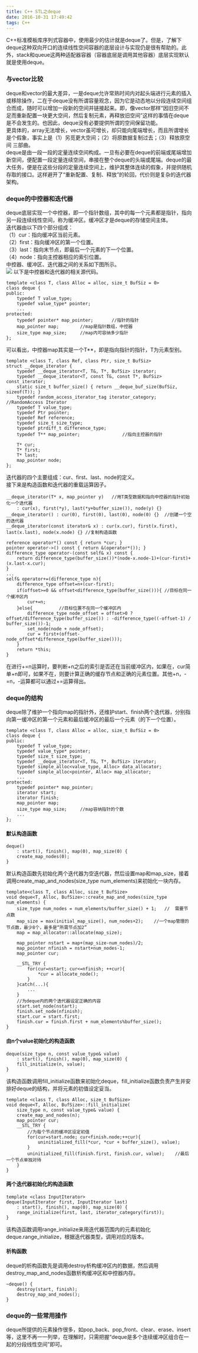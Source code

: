 ```yaml
---
title: C++ STL之deque
date: 2016-10-31 17:49:42
tags: C++
---
```

C++标准模板库序列式容器中，使用最少的估计就是deque了。但是，了解下deque这种双向开口的连续线性空间容器的底层设计与实现仍是很有帮助的。此外，stack和queue这两种适配器容器（容器底层是调用其他容器）底层实现默认就是使用deque。
<!--more-->
### 与vector比较
deque和vector的最大差异，一是deque允许常熟时间内对起头端进行元素的插入或移除操作，二在于deque没有所谓容量观念，因为它是动态地以分段连续空间组合而成，随时可以增加一段新的空间并链接起来。即，像vector那样“因旧空间不足而重新配置一块更大空间，然后复制元素，再释放旧空间”这样的事情在deque是不会发生的。也因此，deque没有必要提供所谓的空间保留功能。        
更具体的，array无法增长，vector虽可增长，却只能向尾端增长，而且所谓增长是个假象，事实上是（1）另觅更大空间；（2）将原数据复制过去；（3）释放原空间 三部曲。   
deque是由一段一段的定量连续空间构成。一旦有必要在deque的前端或尾端增加新空间，便配置一段定量连续空间，串接在整个deque的头端或尾端。deque的最大任务，便是在这些分段的定量连续空间上，维护其整体连续的假象，并提供随机存取的接口。这样避开了“重新配置、复制、释放”的轮回，代价则是复杂的迭代器架构。    


### deque的中控器和迭代器
deque底层实现一个中控器，即一个指针数组，其中的每一个元素都是指针，指向另一段连续线性空间，称为缓冲区。缓冲区才是deque的存储空间主体。       
迭代器由以下四个部分组成：    
（1）cur：指向缓冲区当前元素。           
（2）first：指向缓冲区的第一个位置。        
（3）last：指向末节点，即最后一个元素的下一个位置。      
（4）node：指向主控器相应的索引位置。   
中控器、缓冲区、迭代器之间的关系如下图所示。    
![](http://i.imgur.com/SsE0h85.png)
以下是中控器和迭代器的相关源代码。     

	template <class T, class Alloc = alloc, size_t BufSiz = 0>
	class deque {
	public:
		typedef T value_type;
		typedef value_type* pointer;		
		...
	protected:
		typedef pointer* map_pointer;		//指针的指针
		map_pointer map;		//map是指针数组，中控器
		size_type map_size;		//map内可容纳多少指针
	};
可以看出，中控器map其实是一个T**，即是指向指针的指针，T为元素型别。      

	template <class T, class Ref, class Ptr, size_t BufSiz>
	struct __deque_iterator {
		typedef __deque_iterator<T, T&, T*, BufSiz> iterator;
		typedef __deque_iterator<T, const T&, const T*, BufSiz> const_iterator;
		static size_t buffer_size() { return __deque_buf_size(BufSiz, sizeof(T)); }
		typedef random_access_iterator_tag iterator_category;	//RandomAccess Iterator
		typedef T value_type; 
		typedef Ptr pointer;
		typedef Ref reference;
		typedef size_t size_type;
		typedef ptrdiff_t difference_type;
		typedef T** map_pointer;				//指向主控器的指针

		T* cur;
		T* first;
		T* last;
		map_pointer node;
	};
迭代器的四个主要组成：cur、first、last、node的定义。    
接下来是构造函数和迭代器的重载运算因子。          
	
	__deque_iterator(T* x, map_pointer y)	//用T类型数据和指向中控器的指针初始化一个迭代器
		: cur(x), first(*y), last(*y+buffer_size()), node(y) {}
	__deque_iterator() : cur(0), first(0), last(0), node(0) {}	//创建一个空的迭代器
	__deque_iterator(const iterator& x) : cur(x.cur), first(x.first), last(x.last), node(x.node) {}	//复制构造函数
	
	reference operator*() const { return *cur; }
	pointer operator->() const { return &(operator*()); }
	difference_type operator-(const self& x) const {
		return difference_type(buffer_size())*(node-x.node-1)+(cur-first)+(x.last-x.cur);
	}
	...
	self& operator+=(difference_type n){
		difference_type offset=n+(cur-first);
		if(offset>=0 && offset<difference_type(buffer_size())){	//目标在同一个缓冲区内
			cur+=n;
		}else{			//目标位置不在同一个缓冲区内
			difference_type node_offset = offset>0 ? offset/difference_type(buffer_size()) : -difference_type((-offset-1) / buffer_size())-1;
			set_node(node + node_offset);
			cur = first+(offset-node_offset*difference_type(buffer_size()));
		}
		return *this;
	}
	
在进行+=n运算时，要判断+n之后的索引是否还在当前缓冲区内，如果在，cur简单+n即可，如果不在，则要计算正确的缓存节点和正确的元素位置。其他+n，-=n，-运算都可以通过+=运算得出。

### deque的结构
deque除了维护一个指向map的指针外，还维护start、finish两个迭代器，分别指向第一缓冲区的第一个元素和最后缓冲区的最后一个元素（的下一个位置）。    
	
	template <class T, class Alloc = alloc, size_t BufSiz = 0>
	class deque {
	public:
		typedef T value_type;
		typedef value_type* pointer;
		typedef size_t size_type;
		typedef __deque_iterator<T, T&, T*, BufSiz> iterator;
		typedef simple_alloc<value_type, Alloc> data_allocator;
		typedef simple_alloc<pointer, Alloc> map_allocator;
		...
	protected:
		typedef pointer* map_pointer;
		iterator start;
		iterator finish;
		map_pointer map;
		size_type map_size;		//map容纳指针的个数	
		...
	};

#### 默认构造函数

	deque()
		: start(), finish(), map(0), map_size(0) {
		create_map_nodes(0);
	} 
默认构造函数先初始化两个迭代器为空迭代器，然后设置map和map\_size，接着调用create\_map\_and\_nodes(size_type num\_elements)来初始化一块内存。

	template<class T, class Alloc, size_t BufSize>
	void deque<T, Alloc, BufSize>::create_map_and_nodes(size_type num_elements) {
		size_type num_nodes = num_elements/buffer_size() + 1;	//	需要节点数
		map_size = max(initial_map_size(), num_nodes+2);	//一个map管理的节点数，最少8个，最多是“所需节点加2”
		map = map_allocator::allocate(map_size);

		map_pointer nstart = map+(map_size-num_nodes)/2;
		map_pointer nfinish = nstart+num_nodes-1;
		map_pointer cur;

		__STL_TRY {
			for(cur=nstart; cur<=nfinish; ++cur){
				*cur = allocate_node();
			}
		}catch(...){
			...
		}
		//为deque内的两个迭代器设定正确的内容
		start.set_node(nstart);
		finish.set_node(nfinish);
		start.cur = start.first;
		finish.cur = finish.first + num_elements%buffer_size();
	}

#### 由n个value初始化的构造函数

	deque(size_type n, const value_type& value)
		: start(), finish(), map(0), map_size(0) {
		fill_initialize(n, value);
	}
该构造函数调用fill\_initialize函数来初始化deque，fill\_initialize函数负责产生并安排好deque的结构，并将元素的初值设定妥当。     

	template <class T, class Alloc, size_t BufSize>
	void deque<T, Alloc, BufSize>::fill_initialize(
		size_type n, const value_type& value) {
		create_map_and_nodes(n);
		map_pointer cur;
		__STL_TRY {
			//为每个节点的缓冲区设定初值
			for(cur=start.node; cur<finish.node;++cur){
				uninitialized_fill(*cur, *cur + buffer_size(), value);
			}
			uninitialized_fill(finish.first, finish.cur, value);	//最后一个节点单独对待
		}
	}

#### 两个迭代器初始化的构造函数
	
	template <class InputIterator>
	deque(InputIterator first, InputIterator last)
		: start(), finish(), map(0), map_size(0) {
		range_initialize(first, last, iterator_category(first));
	}
该构造函数调用range\_initialize来用迭代器范围内的元素初始化deque.range\_initialize，根据迭代器类型，调用对应的版本。

#### 析构函数
deque的析构函数先是调用destroy析构缓冲区内的数据，然后调用destroy\_map\_and\_nodes函数析构缓冲区和中控器内存。    

	~deque() {
		destroy(start, finish);
		destroy_map_and_nodes();
	}

### deque的一些常用操作

deque所提供的元素操作很多，如pop\_back、pop\_front、clear、erase、insert等，这里不再一一列举，在理解时，只需把握“deque是多个连续缓冲区组合在一起的分段线性空间”即可。